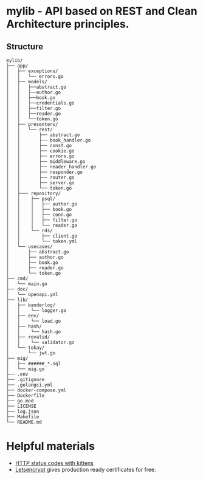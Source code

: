 # mylib - API based on REST and Clean Architecture principles.

## Structure

```
mylib/
├── app/
│   ├── exceptions/
│   │   └── errors.go
│   ├── models/
│   │   ├──abstract.go
│   │   ├──author.go
│   │   ├──book.go
│   │   ├──credentials.go
│   │   ├──filter.go
│   │   ├──reader.go
│   │   └──token.go
│   ├── presenters/
│   │   └── rest/
│   │       ├── abstract.go
│   │       ├── book_handler.go
│   │       ├── const.go
│   │       ├── cookie.go
│   │       ├── errors.go
│   │       ├── middleware.go
│   │       ├── reader_handler.go
│   │       ├── responder.go
│   │       ├── router.go
│   │       ├── server.go
│   │       └── token.go
│   ├─── repository/
│   │    ├── psql/
│   │    │   ├── author.go 
│   │    │   ├── book.go
│   │    │   ├── conn.go
│   │    │   ├── filter.go
│   │    │   └── reader.go
│   │    └── rds/
│   │        ├── client.go
│   │        └── token.yml
│   └── usecases/
│       ├── abstract.go 
│       ├── author.go   
│       ├── book.go   
│       ├── reader.go   
│       └── token.go   
├── cmd/
│   └── main.go 
├── doc/
│   └── openapi.yml 
├── lib/
│   ├── banderlog/
│   │    └── logger.go
│   ├── env/
│   │    └── load.go
│   ├── hash/
│   │    └── hash.go
│   ├── revalid/
│   │    └── validator.go
│   └── tokay/
│       └── jwt.go
├── mig/
│   ├── ######_*.sql
│   └── mig.go 
├── .env 
├── .gitignore 
├── .golangci.yml 
├── docker-compose.yml
├── Dockerfile
├── go.mod
├── LICENSE
├── log.json
├── Makefile
└── README.md
```

# Helpful materials

* [HTTP status codes with kittens](https://httpcats.com/)
* [Letsencrypt](https://letsencrypt.org/) gives production ready certificates for free.


